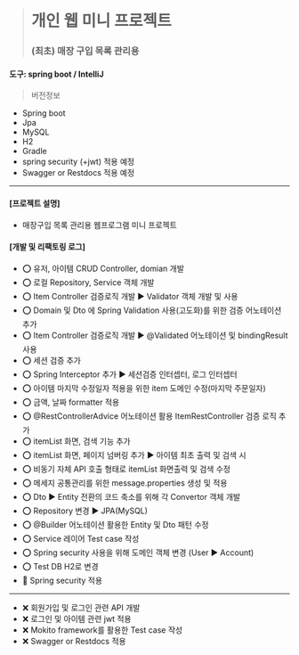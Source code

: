 
> # 개인 웹 미니 프로젝트
> ### (최초) 매장 구입 목록 관리용

#### 도구: spring boot / IntelliJ 
> 버전정보
* Spring boot
* Jpa
* MySQL
* H2
* Gradle
* spring security (+jwt) 적용 예정
* Swagger or Restdocs 적용 예정
---

#### [프로젝트 설명]
* 매장구입 목록 관리용 웹프로그램 미니 프로젝트

#### [개발 및 리팩토링 로그]
* :o: 유저, 아이템 CRUD Controller, domian 개발  
* :o: 로컬 Repository, Service 객체 개발  
* :o: Item Controller 검증로직 개발 :arrow_forward: Validator 객체 개발 및 사용    
* :o: Domain 및 Dto 에 Spring Validation 사용(고도화)를 위한 검증 어노테이션 추가  
* :o: Item Controller 검증로직 개발 :arrow_forward: @Validated 어노테이션 및 bindingResult 사용  
* :o: 세션 검증 추가  
* :o: Spring Interceptor 추가 :arrow_forward: 세션검증 인터셉터, 로그 인터셉터  
* :o: 아이템 마지막 수정일자 적용을 위한 item 도메인 수정(마지막 주문일자)  
* :o: 금액, 날짜 formatter 적용  
* :o: @RestControllerAdvice 어노테이션 활용 ItemRestController 검증 로직 추가  
* :o: itemList 화면, 검색 기능 추가  
* :o: itemList 화면, 페이지 넘버링 추가 :arrow_forward: 아이템 최초 출력 및 검색 시  
* :o: 비동기 자체 API 호출 형태로 itemList 화면출력 및 검색 수정  
* :o: 메세지 공통관리를 위한 message.properties 생성 및 적용  
* :o: Dto :arrow_forward: Entity 전환의 코드 축소를 위해 각 Convertor 객체 개발  
* :o: Repository 변경 :arrow_forward: JPA(MySQL)  
* :o: @Builder 어노테이션 활용한 Entity 및 Dto 패턴 수정  
* :o: Service 레이어 Test case 작성  
* :o: Spring security 사용을 위해 도메인 객체 변경 (User :arrow_forward: Account)
* :o: Test DB H2로 변경
* :running: Spring security 적용
---
* :x: 회원가입 및 로그인 관련 API 개발  
* :x: 로그인 및 아이템 관련 jwt 적용  
* :x: Mokito framework를 활용한 Test case 작성  
* :x: Swagger or Restdocs 적용  